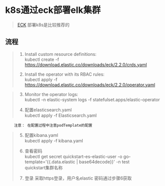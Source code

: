 # k8s通过eck部署elk集群
> [ECK](https://www.elastic.co/guide/en/cloud-on-k8s/current/k8s-quickstart.html) 部署k8s是比较推荐的  
  
## 流程  
> 1. Install custom resource definitions:  
> kubectl create -f https://download.elastic.co/downloads/eck/2.2.0/crds.yaml  
>   
> 2. Install the operator with its RBAC rules:  
> kubectl apply -f https://download.elastic.co/downloads/eck/2.2.0/operator.yaml
  
> 3. Monitor the operator logs:  
> kubectl -n elastic-system logs -f statefulset.apps/elastic-operator  
>    
> 4. 配置elasticsearch.yaml  
> kubectl apply -f Elasticsearch.yaml 

```  
    注意： 在配置过程中注意podTemplate的配置  
```  

> 5. 配置kibana.yaml  
> kubectl apply -f kibana.yaml 
> 
> 
> 6. 查看密码  
> kubectl get secret quickstart-es-elastic-user -o go-template='{{.data.elastic | base64decode}}' -n test  
> quickstart集群名称  
>   
> 7. 登录 采取https登录，用户名elastic  密码通过步骤6获取